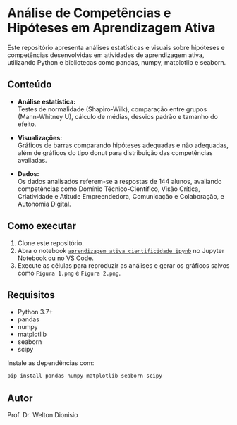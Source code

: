 # Análise de Competências e Hipóteses em Aprendizagem Ativa

Este repositório apresenta análises estatísticas e visuais sobre hipóteses e competências desenvolvidas em atividades de aprendizagem ativa, utilizando Python e bibliotecas como pandas, numpy, matplotlib e seaborn.

## Conteúdo

- **Análise estatística:**  
  Testes de normalidade (Shapiro-Wilk), comparação entre grupos (Mann-Whitney U), cálculo de médias, desvios padrão e tamanho do efeito.

- **Visualizações:**  
  Gráficos de barras comparando hipóteses adequadas e não adequadas, além de gráficos do tipo donut para distribuição das competências avaliadas.

- **Dados:**  
  Os dados analisados referem-se a respostas de 144 alunos, avaliando competências como Domínio Técnico-Científico, Visão Crítica, Criatividade e Atitude Empreendedora, Comunicação e Colaboração, e Autonomia Digital.

## Como executar

1. Clone este repositório.
2. Abra o notebook [`aprendizagem_ativa_cientificidade.ipynb`](aprendizagem_ativa_cientificidade.ipynb) no Jupyter Notebook ou no VS Code.
3. Execute as células para reproduzir as análises e gerar os gráficos salvos como `Figura 1.png` e `Figura 2.png`.

## Requisitos

- Python 3.7+
- pandas
- numpy
- matplotlib
- seaborn
- scipy

Instale as dependências com:

```sh
pip install pandas numpy matplotlib seaborn scipy
```

## Autor
Prof. Dr. Welton Dionisio
